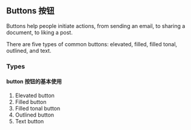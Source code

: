 <script setup>
import ButtonType from './ButtonType.vue';
import Preview from '@/components/Preview.vue';
</script>

## Buttons 按钮

Buttons help people initiate actions, from sending an email, to sharing a document, to liking a post.

There are five types of common buttons: elevated, filled, filled tonal, outlined, and text.

### Types

#### button 按钮的基本使用

1. Elevated button
2. Filled button
3. Filled tonal button
4. Outlined button
5. Text button

<Preview :comp="ButtonType" comp-path="button/ButtonType" />